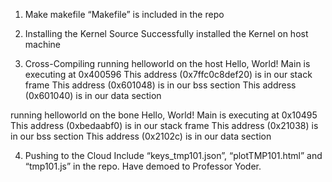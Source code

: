 ﻿1. Make
makefile “Makefile” is included in the repo 

2. Installing the Kernel Source
Successfully installed the Kernel on host machine

3. Cross-Compiling
running helloworld on the host
Hello, World! Main is executing at 0x400596
This address (0x7ffc0c8def20) is in our stack frame
This address (0x601048) is in our bss section
This address (0x601040) is in our data section

running helloworld on the bone
Hello, World! Main is executing at 0x10495
This address (0xbedaabf0) is in our stack frame
This address (0x21038) is in our bss section
This address (0x2102c) is in our data section

4. Pushing to the Cloud
Include “keys_tmp101.json”, “plotTMP101.html” and “tmp101.js” in the repo.
Have demoed to Professor Yoder.
